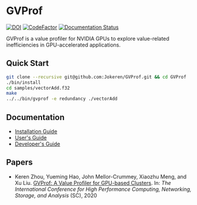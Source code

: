 # GVProf

[![DOI](https://zenodo.org/badge/194196140.svg)](https://zenodo.org/badge/latestdoi/194196140)
[![CodeFactor](https://www.codefactor.io/repository/github/gvprof/gvprof/badge/develop)](https://www.codefactor.io/repository/github/gvprof/gvprof/overview/develop)
[![Documentation Status](https://readthedocs.org/projects/gvprof/badge/?version=latest)](https://gvprof.readthedocs.io/en/latest/?badge=latest)


GVProf is a value profiler for NVIDIA GPUs to explore value-related inefficiencies in GPU-accelerated applications.

## Quick Start

```bash
git clone --recursive git@github.com:Jokeren/GVProf.git && cd GVProf
./bin/install
cd samples/vectorAdd.f32
make
../../bin/gvprof -e redundancy ./vectorAdd
```

## Documentation

- [Installation Guide](https://gvprof.readthedocs.io/en/latest/install.html)
- [User's Guide](https://gvprof.readthedocs.io/en/latest/manual.html)
- [Developer's Guide](https://gvprof.readthedocs.io/en/latest/workflow.html)

## Papers

- Keren Zhou, Yueming Hao, John Mellor-Crummey, Xiaozhu Meng, and Xu Liu. [GVProf: A Value Profiler for GPU-based Clusters](https://dl.acm.org/doi/10.5555/3433701.3433819). In: *The International Conference for High Performance Computing, Networking, Storage, and Analysis* (SC), 2020
